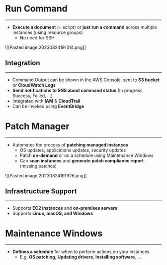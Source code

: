 # Run Command
---

* **Execute a document** (= script) or **just run a command** across multiple instances (using resource groups)
	* No need for SSH

![[Pasted image 20230824191314.png]]

## Integration
---

* Command Output can be shown in the AWS Console, sent to **S3 bucket** or **CloudWatch Logs**
* **Send notifications to SNS about command status** (In progress, Success, Failed, …)
* Integrated with **IAM** & **CloudTrail**
* Can be invoked using **EventBridge**

# Patch Manager
---

* Automates the process of **patching managed instances**
	* OS updates, applications updates, security updates
	* Patch **on-demand** or on a schedule using Maintenance Windows
	* Can **scan instances** and **generate patch compliance report** (missing patches)

![[Pasted image 20230824191926.png]]

## Infrastructure Support
---

* Supports **EC2 instances** and **on-premises servers** 
* Supports **Linux, macOS, and Windows**

# Maintenance Windows
---

* **Defines a schedule** for when to perform actions on your instances
	* E.g. **OS patching**, **Updating drivers**, **Installing software**, …